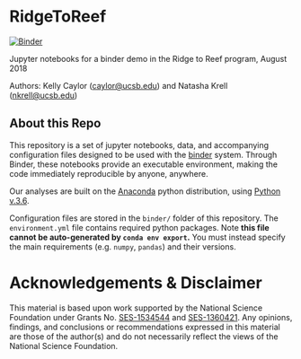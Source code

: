 # RidgeToReef
[![Binder](https://mybinder.org/badge.svg)](https://mybinder.org/v2/gh/ecohydro/RidgeToReef.git/master)

Jupyter notebooks for a binder demo in the Ridge to Reef program, August 2018

Authors: Kelly Caylor (caylor@ucsb.edu) and Natasha Krell (nkrell@ucsb.edu)

## About this Repo

This repository is a set of jupyter notebooks, data, and accompanying configuration files designed to be used with the [binder](mybinder.org) system. Through Binder, these notebooks provide an executable environment, making the code immediately reproducible by anyone, anywhere.

Our analyses are built on the [Anaconda](https://www.anaconda.com/distribution/) python distribution, using [Python v.3.6](https://www.python.org/downloads/release/python-360/). 

Configuration files are stored in the `binder/` folder of this repository. The `environment.yml` file contains required python packages. Note **this file cannot be auto-generated by `conda env export`.** You must instead specify the main requirements (e.g. `numpy`, `pandas`) and their versions. 


# Acknowledgements & Disclaimer

This material is based upon work supported by the National Science Foundation under Grants No. [SES-1534544](https://www.nsf.gov/awardsearch/showAward?AWD_ID=1534544&HistoricalAwards=false) and [SES-1360421](https://www.nsf.gov/awardsearch/showAward?AWD_ID=1360421&HistoricalAwards=false). Any opinions, findings, and conclusions or recommendations expressed in this material are those of the author(s) and do not necessarily reflect the views of the National Science Foundation.